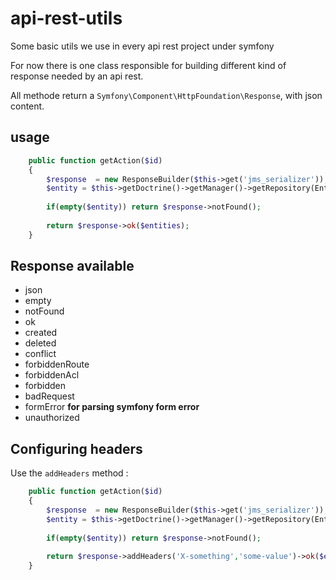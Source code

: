 # api-rest-utils

Some basic utils we use in every api rest project under symfony

For now there is one class responsible for building different kind of response needed by an api rest. 

All methode return a `Symfony\Component\HttpFoundation\Response`, with json content. 

## usage 

```php 
    public function getAction($id)
    {
        $response  = new ResponseBuilder($this->get('jms_serializer'));
        $entity = $this->getDoctrine()->getManager()->getRepository(Entity::class)->find($id);
        
        if(empty($entity)) return $response->notFound();
        
        return $response->ok($entities);
    }
```    

## Response available 

- json
- empty 
- notFound
- ok
- created
- deleted
- conflict
- forbiddenRoute
- forbiddenAcl
- forbidden
- badRequest
- formError __for parsing symfony form error__
- unauthorized

## Configuring headers

Use the `addHeaders` method : 


```php 
    public function getAction($id)
    {
        $response  = new ResponseBuilder($this->get('jms_serializer'));
        $entity = $this->getDoctrine()->getManager()->getRepository(Entity::class)->find($id);
        
        if(empty($entity)) return $response->notFound();
        
        return $response->addHeaders('X-something','some-value')->ok($entities);
    }
```    

